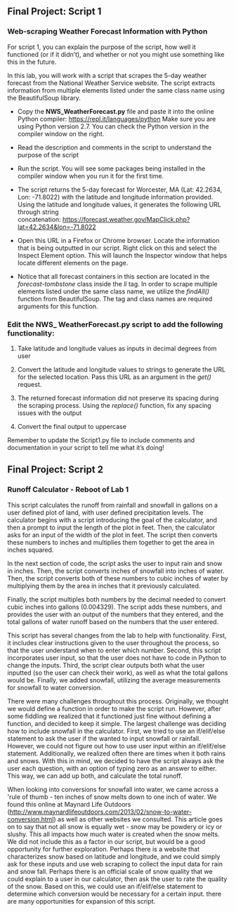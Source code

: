 

## Final Project: Script 1
### Web-scraping Weather Forecast Information with Python

For script 1, you can explain the purpose of the script, how well it functioned (or if it didn’t), and whether or not you might use something like this in the future.

In this lab, you will work with a script that scrapes the 5-day weather forecast from the National Weather Service website. The script extracts information from multiple elements listed under the same class name using the BeautifulSoup library. 

- Copy the **NWS_WeatherForecast.py** file and paste it into the online Python compiler: https://repl.it/languages/python
Make sure you are using Python version 2.7. You can check the Python version in the compiler window on the right.

- Read the description and comments in the script to understand the purpose of the script

- Run the script. You will see some packages being installed in the compiler window when you run it for the first time.

- The script returns the 5-day forecast for Worcester, MA (Lat: 42.2634, Lon: -71.8022) with the latitude and longitude information provided. Using the latitude and longitude values, it generates the following URL through string concatenation: https://forecast.weather.gov/MapClick.php?lat=42.2634&lon=-71.8022

- Open this URL in a Firefox or Chrome browser. Locate the information that is being outputted in our script. Right click on this and select the Inspect Element option. This will launch the Inspector window that helps locate different elements on the page.

- Notice that all forecast containers in this section are located in the _forecast-tombstone_ class inside the _li_ tag. In order to scrape multiple elements listed under the same class name, we utilize the _findAll()_ function from BeautifulSoup. The tag and class names are required arguments for this function.

### Edit the NWS_ WeatherForecast.py script to add the following functionality:
1. Take latitude and longitude values as inputs in decimal degrees from user

2.	Convert the latitude and longitude values to strings to generate the URL for the selected location. Pass this URL as an argument in the _get()_ request.

3.	The returned forecast information did not preserve its spacing during the scraping process. Using the _replace()_ function, fix any spacing issues with the output

4.	Convert the final output to uppercase

Remember to update the Script1.py file to include comments and documentation in your script to tell me what it’s doing!

## Final Project: Script 2
### Runoff Calculator - Reboot of Lab 1
This script calculates the runoff from rainfall and snowfall in gallons on a user defined plot of land, with user defined precipitation levels. The calculator begins with a script introducing the goal of the calculator, and then a prompt to input the length of the plot in feet. Then, the calculator asks for an input of the width of the plot in feet. The script then converts these numbers to inches and multiplies them together to get the area in inches squared. 

In the next section of code, the script asks the user to input rain and snow in inches. Then, the script converts inches of snowfall into inches of water. Then, the script converts both of these numbers to cubic inches of water by multiplying them by the area in inches that it previously calculated. 

Finally, the script multiples both numbers by the decimal needed to convert cubic inches into gallons (0.004329). The script adds these numbers, and provides the user with an output of the numbers that they entered, and the total gallons of water runoff based on the numbers that the user entered. 

This script has several changes from the lab to help with functionality. First, it includes clear instructions given to the user throughout the process, so that the user understand when to enter which number. Second, this script incorporates user input, so that the user does not have to code in Python to change the inputs. Third, the script clear outputs both what the user inputted (so the user can check their work), as well as what the total gallons would be. Finally, we added snowfall, utilizing the average measurements for snowfall to water conversion. 

There were many challenges throughout this process. Originally, we thought we would define a function in order to make the script run. However, after some fiddling we realized that it functioned just fine without defining a function, and decided to keep it simple. The largest challenge was deciding how to include snowfall in the calculator. First, we tried to use an if/elif/else statement to ask the user if the wanted to input snowfall or rainfall. However, we could not figure out how to use user input within an if/elif/else statement. Additionally, we realized often there are times when it both rains and snows. With this in mind, we decided to have the script always ask the user each question, with an option of typing zero as an answer to either. This way, we can add up both, and calculate the total runoff. 

When looking into conversions for snowfall into water, we came across a 'rule of thumb - ten inches of snow melts down to one inch of water. We found this online at Maynard Life Outdoors (http://www.maynardlifeoutdoors.com/2013/02/snow-to-water-conversion.html) as well as other websites we consulted. This article goes on to say that not all snow is equally wet - snow may be powdery or icy or slushy. This all impacts how much water is created when the snow melts. We did not include this as a factor in our script, but would be a good opportunity for further exploration. Perhaps there is a website that characterizes snow based on latitude and longitude, and we could simply ask for these inputs and use web scraping to collect the input data for rain and snow fall. Perhaps there is an official scale of snow quality that we could explain to a user in our calculator, then ask the user to rate the quality of the snow. Based on this, we could use an if/elif/else statement to determine which conversion would be necessary for a certain input. there are many opportunities for expansion of this script.

